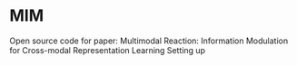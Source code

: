 # MIM
Open source code for paper: Multimodal Reaction: Information Modulation for Cross-modal Representation Learning
Setting up
